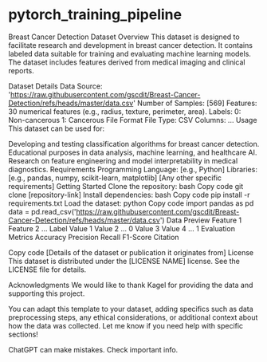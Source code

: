 # pytorch_training_pipeline
Breast Cancer Detection Dataset
Overview
This dataset is designed to facilitate research and development in breast cancer detection. It contains labeled data suitable for training and evaluating machine learning models. The dataset includes features derived from medical imaging and clinical reports.

Dataset Details
Data Source: 'https://raw.githubusercontent.com/gscdit/Breast-Cancer-Detection/refs/heads/master/data.csv'
Number of Samples: [569]
Features:
30 numerical features (e.g., radius, texture, perimeter, area).
Labels:
0: Non-cancerous
1: Cancerous
File Format
File Type: CSV 
Columns:
...
Usage
This dataset can be used for:

Developing and testing classification algorithms for breast cancer detection.
Educational purposes in data analysis, machine learning, and healthcare AI.
Research on feature engineering and model interpretability in medical diagnostics.
Requirements
Programming Language: [e.g., Python]
Libraries: [e.g., pandas, numpy, scikit-learn, matplotlib]
[Any other specific requirements]
Getting Started
Clone the repository:
bash
Copy code
git clone [repository-link]
Install dependencies:
bash
Copy code
pip install -r requirements.txt
Load the dataset:
python
Copy code
import pandas as pd
data = pd.read_csv('https://raw.githubusercontent.com/gscdit/Breast-Cancer-Detection/refs/heads/master/data.csv')
Data Preview
Feature 1	Feature 2	...	Label
Value 1	Value 2	...	0
Value 3	Value 4	...	1
Evaluation Metrics
Accuracy
Precision
Recall
F1-Score
Citation

Copy code
[Details of the dataset or publication it originates from]
License
This dataset is distributed under the [LICENSE NAME] license. See the LICENSE file for details.

Acknowledgments
We would like to thank Kagel for providing the data and supporting this project.

You can adapt this template to your dataset, adding specifics such as data preprocessing steps, any ethical considerations, or additional context about how the data was collected. Let me know if you need help with specific sections!













ChatGPT can make mistakes. Check important info.
